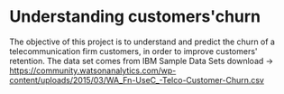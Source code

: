 # Understanding customers'churn

The objective of this project is to understand and predict the churn of a telecommunication firm customers, in order to improve customers' retention.
The data set comes from IBM Sample Data Sets
download -> https://community.watsonanalytics.com/wp-content/uploads/2015/03/WA_Fn-UseC_-Telco-Customer-Churn.csv




